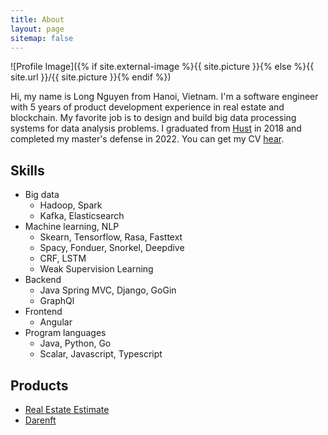 ```yaml
---
title: About
layout: page
sitemap: false
---
```

![Profile Image]({% if site.external-image %}{{ site.picture }}{% else %}{{ site.url }}/{{ site.picture }}{% endif %})

<p>Hi, my name is Long Nguyen from Hanoi, Vietnam. I'm a software engineer with 5 years of product development experience in real estate and blockchain. My favorite job is to design and build big data processing systems for data analysis problems. I graduated from <a href="https://www.hust.edu.vn/">Hust</a> in 2018 and completed my master's defense in 2022. You can get my CV <a href="/assets/docs/nguyen_hoang_long_data_engineer.pdf">hear</a>.</p>

<h2>Skills</h2>

<ul class="skill-list">
	<li>Big data
	<ul class="skill-list">
		<li>Hadoop, Spark</li>
		<li>Kafka, Elasticsearch</li>
	</ul>
	</li>
	<li>Machine learning, NLP
	<ul class="skill-list">
		<li>Skearn, Tensorflow, Rasa, Fasttext</li>
		<li>Spacy, Fonduer, Snorkel, Deepdive</li>
		<li>CRF, LSTM</li>
		<li>Weak Supervision Learning</li>
	</ul>
	</li>
	<li>Backend
	<ul class="skill-list">
		<li>Java Spring MVC, Django, GoGin</li>
		<li>GraphQl</li>
	</ul>
	</li>
	<li>Frontend
	<ul class="skill-list">
		<li>Angular</li>
	</ul>
	</li>
	<li>Program languages
	<ul class="skill-list">
		<li>Java, Python, Go</li>
		<li>Scalar, Javascript, Typescript</li>
	</ul>
	</li>
</ul>

<h2>Products</h2>

<ul>
	<li><a href="https://gianhadat.cenhomes.vn/index.html">Real Estate Estimate</a></li>
	<li><a href="https://darenft.com/">Darenft</a></li>
</ul>
